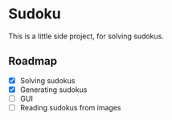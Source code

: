 # Sudoku
This is a little side project, for solving sudokus.

## Roadmap
- [x] Solving sudokus
- [x] Generating sudokus
- [ ] GUI
- [ ] Reading sudokus from images
